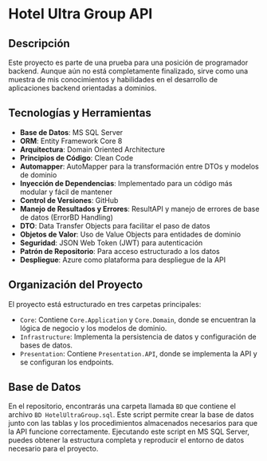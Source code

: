 # Hotel Ultra Group API

## Descripción
Este proyecto es parte de una prueba para una posición de programador backend. Aunque aún no está completamente finalizado, sirve como una muestra de mis conocimientos y habilidades en el desarrollo de aplicaciones backend orientadas a dominios.

## Tecnologías y Herramientas
- **Base de Datos**: MS SQL Server
- **ORM**: Entity Framework Core 8
- **Arquitectura**: Domain Oriented Architecture
- **Principios de Código**: Clean Code
- **Automapper**: AutoMapper para la transformación entre DTOs y modelos de dominio
- **Inyección de Dependencias**: Implementado para un código más modular y fácil de mantener
- **Control de Versiones**: GitHub
- **Manejo de Resultados y Errores**: ResultAPI y manejo de errores de base de datos (ErrorBD Handling)
- **DTO**: Data Transfer Objects para facilitar el paso de datos
- **Objetos de Valor**: Uso de Value Objects para entidades de dominio
- **Seguridad**: JSON Web Token (JWT) para autenticación
- **Patrón de Repositorio**: Para acceso estructurado a los datos
- **Despliegue**: Azure como plataforma para despliegue de la API

## Organización del Proyecto
El proyecto está estructurado en tres carpetas principales:

- `Core`: Contiene `Core.Application` y `Core.Domain`, donde se encuentran la lógica de negocio y los modelos de dominio.
- `Infrastructure`: Implementa la persistencia de datos y configuración de bases de datos.
- `Presentation`: Contiene `Presentation.API`, donde se implementa la API y se configuran los endpoints.

## Base de Datos
En el repositorio, encontrarás una carpeta llamada `BD` que contiene el archivo `BD HotelUltraGroup.sql`. Este script permite crear la base de datos junto con las tablas y los procedimientos almacenados necesarios para que la API funcione correctamente. Ejecutando este script en MS SQL Server, puedes obtener la estructura completa y reproducir el entorno de datos necesario para el proyecto.
